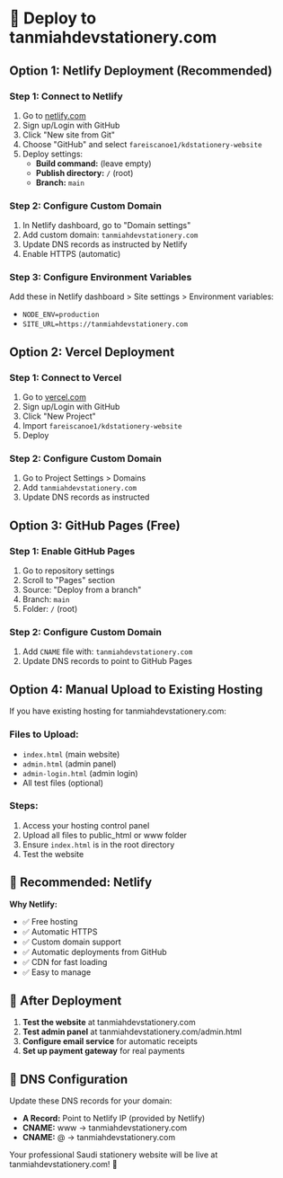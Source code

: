 # 🚀 Deploy to tanmiahdevstationery.com

## Option 1: Netlify Deployment (Recommended)

### Step 1: Connect to Netlify
1. Go to [netlify.com](https://netlify.com)
2. Sign up/Login with GitHub
3. Click "New site from Git"
4. Choose "GitHub" and select `fareiscanoe1/kdstationery-website`
5. Deploy settings:
   - **Build command:** (leave empty)
   - **Publish directory:** `/` (root)
   - **Branch:** `main`

### Step 2: Configure Custom Domain
1. In Netlify dashboard, go to "Domain settings"
2. Add custom domain: `tanmiahdevstationery.com`
3. Update DNS records as instructed by Netlify
4. Enable HTTPS (automatic)

### Step 3: Configure Environment Variables
Add these in Netlify dashboard > Site settings > Environment variables:
- `NODE_ENV=production`
- `SITE_URL=https://tanmiahdevstationery.com`

## Option 2: Vercel Deployment

### Step 1: Connect to Vercel
1. Go to [vercel.com](https://vercel.com)
2. Sign up/Login with GitHub
3. Click "New Project"
4. Import `fareiscanoe1/kdstationery-website`
5. Deploy

### Step 2: Configure Custom Domain
1. Go to Project Settings > Domains
2. Add `tanmiahdevstationery.com`
3. Update DNS records as instructed

## Option 3: GitHub Pages (Free)

### Step 1: Enable GitHub Pages
1. Go to repository settings
2. Scroll to "Pages" section
3. Source: "Deploy from a branch"
4. Branch: `main`
5. Folder: `/` (root)

### Step 2: Configure Custom Domain
1. Add `CNAME` file with: `tanmiahdevstationery.com`
2. Update DNS records to point to GitHub Pages

## Option 4: Manual Upload to Existing Hosting

If you have existing hosting for tanmiahdevstationery.com:

### Files to Upload:
- `index.html` (main website)
- `admin.html` (admin panel)
- `admin-login.html` (admin login)
- All test files (optional)

### Steps:
1. Access your hosting control panel
2. Upload all files to public_html or www folder
3. Ensure `index.html` is in the root directory
4. Test the website

## 🎯 Recommended: Netlify

**Why Netlify:**
- ✅ Free hosting
- ✅ Automatic HTTPS
- ✅ Custom domain support
- ✅ Automatic deployments from GitHub
- ✅ CDN for fast loading
- ✅ Easy to manage

## 📱 After Deployment

1. **Test the website** at tanmiahdevstationery.com
2. **Test admin panel** at tanmiahdevstationery.com/admin.html
3. **Configure email service** for automatic receipts
4. **Set up payment gateway** for real payments

## 🔧 DNS Configuration

Update these DNS records for your domain:
- **A Record:** Point to Netlify IP (provided by Netlify)
- **CNAME:** www → tanmiahdevstationery.com
- **CNAME:** @ → tanmiahdevstationery.com

Your professional Saudi stationery website will be live at tanmiahdevstationery.com! 🎉
